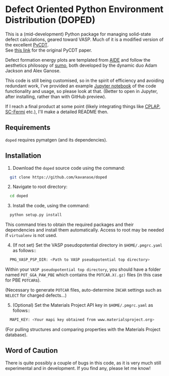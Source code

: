 # **D**efect **O**riented **P**ython **E**nvironment **D**istribution (DOPED)
This is a (mid-development) Python package for managing solid-state defect calculations,
geared toward VASP. Much of it is a modified version of the excellent [PyCDT](https://bitbucket.org/mbkumar/pycdt).  
See [this link](https://www.sciencedirect.com/science/article/pii/S0010465518300079) for the original PyCDT paper.

Defect formation energy plots are templated from [AIDE](https://github.com/SMTG-UCL/aide) and follow the aesthetics
philosopy of [sumo](https://smtg-ucl.github.io/sumo/), both developed by the dynamic duo Adam Jackson and Alex Ganose.

This code is still being customised, so in the spirit of efficiency 
and avoiding redundant work, I've provided an example 
[Jupyter notebook](dope_Example_Notebook.ipynb)
of the code functionality and usage, 
so please look at that. (Better to open in Jupyter, after installing, rather than with GitHub preview).

If I reach a final product at some point 
(likely integrating things like [CPLAP](https://github.com/jbuckeridge/cplap), 
[SC-Fermi](https://github.com/jbuckeridge/sc-fermi) etc.),
 I'll make a detailed README then.


## Requirements
`doped` requires pymatgen (and its dependencies).

## Installation
1.  Download the `doped` source code using the command:
```bash
  git clone https://github.com/kavanase/doped
```
2.  Navigate to root directory:
```bash
  cd doped
```
3.  Install the code, using the command:
```bash
  python setup.py install
```
This command tries to obtain the required packages and their dependencies and install them automatically.
Access to root may be needed if ``virtualenv`` is not used.

4.  (If not set) Set the VASP pseudopotential directory in `$HOME/.pmgrc.yaml` as follows::
```bash
  PMG_VASP_PSP_DIR: <Path to VASP pseudopotential top directory>
```
Within your `VASP pseudopotential top directory`, you should have a folder named `POT_GGA_PAW_PBE` which contains the `POTCAR.X(.gz)` files (in this case for PBE `POTCAR`s).

(Necessary to generate `POTCAR` files, auto-determine `INCAR` settings such as `NELECT` for charged defects...)

5.  (Optional) Set the Materials Project API key in `$HOME/.pmgrc.yaml` as follows::
```bash
  MAPI_KEY: <Your mapi key obtained from www.materialsproject.org>
```
(For pulling structures and comparing properties with the Materials Project database).


## Word of Caution
There is quite possibly a couple of bugs in this code, as it is very much still experimental and in development.
If you find any, please let me know!
